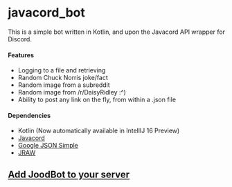 # javacord_bot
This is a simple bot written in Kotlin, and upon the Javacord API wrapper for Discord.


#### Features
- Logging to a file and retrieving
- Random Chuck Norris joke/fact
- Random image from a subreddit
- Random image from /r/DaisyRidley :^)
- Ability to post any link on the fly, from within a .json file

#### Dependencies
- Kotlin (Now automatically available in IntellIJ 16 Preview)
- [Javacord](https://github.com/BtoBastian/Javacord)
- [Google JSON Simple](https://code.google.com/archive/p/json-simple/)
- [JRAW](https://github.com/thatJavaNerd/JRAW)

## [Add JoodBot to your server](https://discordapp.com/oauth2/authorize?&client_id=159689135551021056&scope=bot&permissions=66321471)
